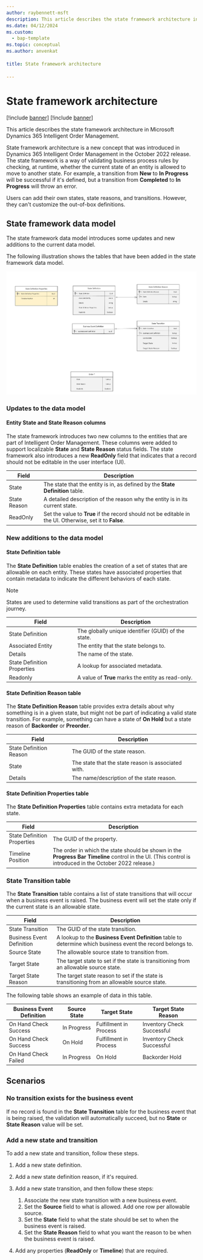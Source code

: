 ```yaml
---
author: raybennett-msft
description: This article describes the state framework architecture in Microsoft Dynamics 365 Intelligent Order Management.
ms.date: 04/12/2024
ms.custom: 
  - bap-template
ms.topic: conceptual
ms.author: anvenkat

title: State framework architecture

---
```

# State framework architecture

[!include [banner](includes/banner.md)]
[!include [banner](includes/preview-banner.md)]

This article describes the state framework architecture in Microsoft Dynamics 365 Intelligent Order Management.

State framework architecture is a new concept that was introduced in Dynamics 365 Intelligent Order Management in the October 2022 release. The state framework is a way of validating business process rules by checking, at runtime, whether the current state of an entity is allowed to move to another state. For example, a transition from **New** to **In Progress** will be successful if it's defined, but a transition from **Completed** to **In Progress** will throw an error.

Users can add their own states, state reasons, and transitions. However, they can't customize the out-of-box definitions.

## State framework data model

The state framework data model introduces some updates and new additions to the current data model.

The following illustration shows the tables that have been added in the state framework data model.

![State framework data model.](media/state-framework-1.png)

### Updates to the data model

#### Entity State and State Reason columns

The state framework introduces two new columns to the entities that are part of Intelligent Order Management. These columns were added to support localizable **State** and **State Reason** status fields. The state framework also introduces a new **ReadOnly** field that indicates that a record should not be editable in the user interface (UI).

| Field | Description |
|---|---|
| State | The state that the entity is in, as defined by the **State Definition** table. |
| State Reason | A detailed description of the reason why the entity is in its current state. |
| ReadOnly | Set the value to **True** if the record should not be editable in the UI. Otherwise, set it to **False**. |

### New additions to the data model

#### State Definition table

The **State Definition** table enables the creation of a set of states that are allowable on each entity. These states have associated properties that contain metadata to indicate the different behaviors of each state.

> [!NOTE]
> States are used to determine valid transitions as part of the orchestration journey.

| Field | Description |
|---|---|
| State Definition | The globally unique identifier (GUID) of the state. |
| Associated Entity | The entity that the state belongs to. |
| Details | The name of the state. |
| State Definition Properties | A lookup for associated metadata. |
| Readonly | A value of **True** marks the entity as read-only. |

#### State Definition Reason table

The **State Definition Reason** table provides extra details about why something is in a given state, but might not be part of indicating a valid state transition. For example, something can have a state of **On Hold** but a state reason of **Backorder** or **Preorder**.

| Field | Description |
|---|---|
| State Definition Reason | The GUID of the state reason. |
| State | The state that the state reason is associated with. |
| Details | The name/description of the state reason. |

#### State Definition Properties table

The **State Definition Properties** table contains extra metadata for each state.

| Field | Description |
|---|---|
| State Definition Properties | The GUID of the property. |
| Timeline Position | The order in which the state should be shown in the **Progress Bar Timeline** control in the UI. (This control is introduced in the October 2022 release.) |

### State Transition table

The **State Transition** table contains a list of state transitions that will occur when a business event is raised. The business event will set the state only if the current state is an allowable state.

| Field | Description |
|---|---|
| State Transition | The GUID of the state transition. |
| Business Event Definition | A lookup to the **Business Event Definition** table to determine which business event the record belongs to. |
| Source State | The allowable source state to transition from. |
| Target State | The target state to set if the state is transitioning from an allowable source state. |
| Target State Reason | The target state reason to set if the state is transitioning from an allowable source state. |

The following table shows an example of data in this table.

| Business Event Definition | Source State | Target State | Target State Reason |
|---|---|---|---|
| On Hand Check Success | In Progress | Fulfillment in Process | Inventory Check Successful |
| On Hand Check Success | On Hold | Fulfillment in Process | Inventory Check Successful |
| On Hand Check Failed | In Progress | On Hold | Backorder Hold |

## Scenarios

### No transition exists for the business event

If no record is found in the **State Transition** table for the business event that is being raised, the validation will automatically succeed, but no **State** or **State Reason** value will be set.

### Add a new state and transition

To add a new state and transition, follow these steps.

1. Add a new state definition.
1. Add a new state definition reason, if it's required.
1. Add a new state transition, and then follow these steps:

    1. Associate the new state transition with a new business event.
    1. Set the **Source** field to what is allowed. Add one row per allowable source.
    1. Set the **State** field to what the state should be set to when the business event is raised.
    1. Set the **State Reason** field to what you want the reason to be when the business event is raised.

1. Add any properties (**ReadOnly** or **Timeline**) that are required. 
